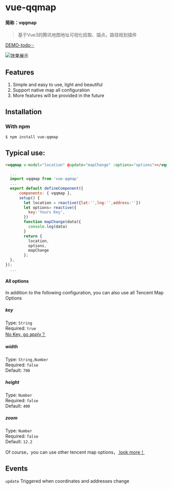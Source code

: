 # vue-qqmap

#### 简称：vqqmap

> 基于Vue3的腾讯地图地址可视化拾取、描点，路径规划插件<br>

[DEMO-todo···](https://blog.only1314.cn/)

![效果展示](https://static.only1314.cn/public/images/vqqmap-demo.jpg "效果展示")

## Features
1. Simple and easy to use, light and beautiful
2. Support native map all configuration
3. More features will be provided in the future

## Installation
### With npm
``` bash
$ npm install vue-qqmap
```

## Typical use:
``` html
<vqqmap v-model="location" @update="mapChange" :options="options"></vqqmap>
```
``` js
  ...
  import vqqmap from 'vue-qqmap'
  ...
  export default defineComponent({
      components: { vqqmap },
      setup() {
        let location = reactive({lat:'',lng:'',address:''})
        let options= reactive({
          key:'Yours Key',
        })
        function mapChange(data){
          console.log(data)
        }
        return {
          location,
          options,
          mapChange
        };
  },
});
  ...
```
#### All options
In addition to the following configuration, you can also use all Tencent Map Options
##### key
Type: `String`<br>
Required: `true`<br>
[No Key, go apply？](https://lbs.qq.com/)

##### width
Type: `String,Number`<br>
Required: `false`<br>
Default: `700`<br>

##### height
Type: `Number`<br>
Required: `false`<br>
Default: `400`<br>

##### zoom
Type: `Number`<br>
Required: `false`<br>
Default: `12.2`<br>

Of course，you can use other tencent map options，[ look more！ ](https://lbs.qq.com/webApi/javascriptGL/glDoc/docIndexMap#2)



## Events
`update` Triggered when coordinates and addresses change

